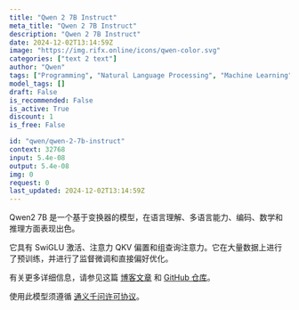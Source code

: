 ```yaml
---
title: "Qwen 2 7B Instruct"
meta_title: "Qwen 2 7B Instruct"
description: "Qwen 2 7B Instruct"
date: 2024-12-02T13:14:59Z
image: "https://img.rifx.online/icons/qwen-color.svg"
categories: ["text 2 text"]
author: "Qwen"
tags: ["Programming", "Natural Language Processing", "Machine Learning", "Data Science", "Generative AI"]
model_tags: []
draft: False
is_recommended: False
is_active: True
discount: 1
is_free: False

id: "qwen/qwen-2-7b-instruct"
context: 32768
input: 5.4e-08
output: 5.4e-08
img: 0
request: 0
last_updated: 2024-12-02T13:14:59Z
---
```


Qwen2 7B 是一个基于变换器的模型，在语言理解、多语言能力、编码、数学和推理方面表现出色。

它具有 SwiGLU 激活、注意力 QKV 偏置和组查询注意力。它在大量数据上进行了预训练，并进行了监督微调和直接偏好优化。

有关更多详细信息，请参见这篇 [博客文章](https://qwenlm.github.io/blog/qwen2/) 和 [GitHub 仓库](https://github.com/QwenLM/Qwen2)。

使用此模型须遵循 [通义千问许可协议](https://huggingface.co/Qwen/Qwen1.5-110B-Chat/blob/main/LICENSE)。

